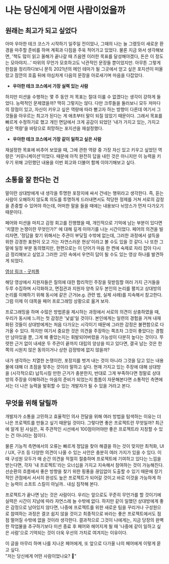 # 나는 당신에게 어떤 사람이었을까

## 원래는 최고가 되고 싶었다

아마 우아한 테크 코스가 시작하기 일주일 전이었나, 그때의 나는 늘 그랬듯이 새로운 환경을 마주할 준비를 하며 계획과 다짐을 주욱 적어가고 있었다. 물론 지금 와서 생각해보면, '책도 많이 읽고 올해가 끝나갈 때 즈음엔 이러한 목표를 달성해야겠다, 돈은 이 정도는 모아야지...' 따위의 무언가 모호하고도 낙관적인 문장들 뿐이었지만. 아무튼 그렇게 한참을 정리하다보니 문득 2021년의 메인 테마가 될 그곳에서 얻고 싶은 포지션이 떠올랐고 잠깐의 호흡 뒤에 야심차게 다음의 문장을 아로새기며 마음을 다잡았다.

- **우아한 테크 코스에서 가장 실력 있는 사람**

하지만 미션을 수행하는 몇 주 동안 저 목표는 절대 이룰 수 없겠다는 생각이 강하게 들었다. 능력적인 문제였을까? 딱히 그렇지는 않다. 다만 크루들을 둘러보니 모두 저마다의 장점이 있고, 자신이 키우고 싶은 역량에 따라 뻗고자 하는 방향이 다른데 여기서 그것들을 아우르는 최고가 된다는 게 애초부터 말이 되질 않았기 때문이다. 그래서 목표를 빠르게 수정하기로 했고 개인 면담에서 크게 공감이 되었던 '내가 가지고 있는, 가지고 싶은 역량'을 바탕으로 희망하는 포지션을 재설정했다.

- **우아한 테크 코스에서 가장 같이 일하고 싶은 사람**

재설정한 목표에 비추어 보았을 때, 그에 관한 역량 중 가장 자신 있고 키우고 싶었던 역량은 '커뮤니케이션'이었다. 때문에 아직 완전히 답을 내린 것은 아니지만 이 능력을 키우기 위해 고민했던 내용을 이번 회고와 더불어 함께 이야기해보고 싶다.

## 소통을 잘 한다는 건

말이란 상대방에게 내 생각을 투명한 포장지에 싸서 건네는 행위라고 생각한다. 즉, 듣는 사람이 오해하지 않도록 의도를 투명하게 드러내면서도 적당한 정제를 거쳐 서로의 감정을 존중할 수 있어야 하는데, 어떠한 말을 들을 때에는 내용보다 뉘앙스가 먼저 다가오기 때문이다.

페어와 미션을 마치고 감정 회고를 진행했을 때, 개인적으로 기억에 남는 부분이 있다면 '치열한 논쟁이란 무엇인가?' 에 대해 깊게 이야기를 나눈 시간이었다. 페어의 의견을 빌리자면, '정답을 찾기 위해서는 주관이 부딪힐 수밖에 없는데, 그러한 과정에서 설득을 위한 강경한 표현이 오고 가는 자연스러운 현상'이라고 볼 수도 있을 것 같다. 나 또한 그 말에 일정 부분 동의했지만, 한편으로는 이 단어가 마음 한 켠에 숙제로 자리 잡아 다시금 정리해보고 싶었고 그러한 고민 속에서 우연히 답이 될 수도 있는 영상 하나를 발견하게 되었다.

[영상 링크 - 굿피플](https://www.youtube.com/watch?v=Vz3HFYeMQTM)

해당 영상에서 지원자들은 질의에 대한 합리적인 주장을 뒷받침할 여러 가지 근거들을 두루 수집하며 시각화하고, 면접관과 지원자 양측 모두 본인의 논리를 펼치고 상대방의 논리를 이해하기 위해 동시에 같은 근거(e.g. 관련 법, 실제 사례)를 지속해서 참고한다. 그럼 이제 이 대목을 페어 프로그래밍 상황으로 옮겨 보자.

프로그래밍을 하며 수많은 방법론을 제시하는 과정에서 서로의 의견이 상충하였을 때, 우리가 동시에 느끼는 첫 감정은 '낯섦'일 것이다. 본인에게는 일련의 경험을 거쳐 내재화된 것들이 상대방에게는 처음 다가오는 시각이기 때문에 그러한 감정은 불편함으로 다가올 수 있다. 하지만 여기서 중요한 것은 의견을 주장하는 쪽조차 그것이 좋았다는 경험만 남아있을 뿐, 그게 왜 좋았는지는 휘발되어버렸을 가능성이 다분히 높다는 것이다. 뚜렷한 근거 없이 내세운 두 주관이 끝까지 대립의 양상을 띠고 있다면, 결국 남는 것은 한쪽의 시원치 않은 동의이거나 상한 감정밖에 없지 않을까?

내가 생각하는 치열한 논쟁이란, 포장지를 벗겨 내는 것이 아니라 그것을 담고 있는 내용물에 대해 더 초점을 맞추는 것이라 말하고 싶다. 현재 가지고 있는 주장에 대해 상대방을 (시각적으로) 납득시킬 만한 근거가 충분한지, 반대로 그게 부족하다면 정말로 상대방의 주장을 이해하려는 마음의 준비가 되었는지 틈틈이 자문해본다면 소통적인 측면에서는 더 나은 능력을 발휘할 수 있는 개발자가 될 수 있을 거라고 본다.

## 무엇을 위해 달릴까

개발자가 소통을 고민하고 효율적인 의사 전달을 위해 여러 방법을 탐색하는 이유는 더 나은 프로젝트를 만들고 싶기 때문일 것이다. 그렇다면 좋은 프로젝트란 무엇일까? 최근에 알게 된 사실은, 꼭 주관적인 시선에서 100점이어야만 좋은 프로젝트라 지칭할 수 있는 건 아니라는 점이다.

물론 기능적 측면에서의 오류는 빠르게 정답을 찾아 해결을 하는 것이 맞지만 최적화, UI / UX, 구조 등 다양한 의견이 나올 수 있는 사안은 충분히 여러 가지가 있을 수 있다. 이때 구성원 모두가 매 순간 의견을 적절히 절충하며 프로젝트에 기여하고 있다는 느낌을 받는다면, 각자 '내 프로젝트'라는 오너십을 가지고 지속해서 참여하는 것이 가능해진다. 선순환의 흐름에서 좋은 방향을 찾기 위한 핑퐁을 끊임없이 도출할 수 있기 때문에 장기적인 관점에서 서서히 완성도 높은 프로젝트가 되어갈 것이고 바로 이것을 가능하게 하는 능력이 소프트 스킬이 아닐까.. 내심 짐작해 본다.

프로젝트가 끝나면 남는 것은 사람이다. 우리는 앞으로도 꾸준히 무언가를 할 것이기에 실력은 시간이 지남에 따라 자연스레 늘 수밖에 없다. 하지만 같이 일했던 상대방에게 좋은 감정으로 남아있지 않다면, 나중에 프로젝트를 위한 새로운 팀을 꾸리거나 구성원으로 참여하는 과정은 결코 쉽지 않을 것이고 최종적으로 바라는 좋은 프로젝트에서도 점점 멀어질 수밖에 없을 것이라 생각한다. 결과적으로 그것이 나에게는, 지금 당장의 완벽한 작업물을 추구하기보다 미션 종료 후 페어와 헤어지게 될 때 '나중에 같이 일하고 싶은 사람'으로 기억되는 것이 더욱 우선의 가치로 여겨지는 이유이다.

이 글을 마무리 하며 나를 지나온 페어에게, 또 앞으로 다가올 나의 페어에게 이렇게 묻고 싶다.  
"저는 당신에게 어떤 사람이었나요? 🙂"
